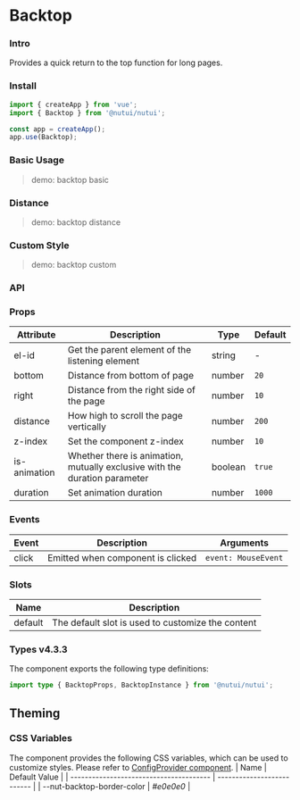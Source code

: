 # Backtop

### Intro

Provides a quick return to the top function for long pages.

### Install

```js
import { createApp } from 'vue';
import { Backtop } from '@nutui/nutui';

const app = createApp();
app.use(Backtop);
```

### Basic Usage

> demo: backtop basic

### Distance

> demo: backtop distance

### Custom Style

> demo: backtop custom

### API

### Props

| Attribute | Description | Type | Default |
| --- | --- | --- | --- |
| el-id | Get the parent element of the listening element | string | - |
| bottom | Distance from bottom of page | number | `20` |
| right | Distance from the right side of the page | number | `10` |
| distance | How high to scroll the page vertically | number | `200` |
| z-index | Set the component z-index | number | `10` |
| is-animation | Whether there is animation, mutually exclusive with the duration parameter | boolean | `true` |
| duration | Set animation duration | number | `1000` |

### Events

| Event | Description | Arguments |
| --- | --- | --- |
| click | Emitted when component is clicked | `event: MouseEvent` |

### Slots

| Name | Description |
| --- | --- |
| default | The default slot is used to customize the content |

### Types v4.3.3

The component exports the following type definitions:

```ts
import type { BacktopProps, BacktopInstance } from '@nutui/nutui';
```

## Theming

### CSS Variables

The component provides the following CSS variables, which can be used to customize styles. Please refer to [ConfigProvider component](#/en-US/component/configprovider).
| Name | Default Value |
| --------------------------------------- | -------------------------- |
| --nut-backtop-border-color | _#e0e0e0_ |
